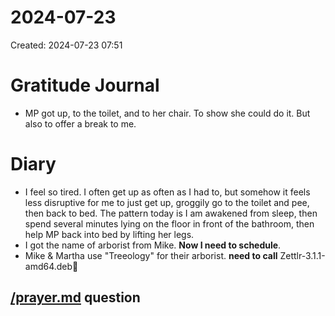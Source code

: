 # 2024-07-23
Created: 2024-07-23 07:51

# Gratitude Journal 

- MP got up, to the toilet, and to her chair. To show she could do it. But also to offer a break to me.

# Diary 

- I feel so tired. I often get up as often as I had to, but somehow it feels less disruptive for me to just get up, groggily go to the toilet and pee, then back to bed. The pattern today is I am awakened from sleep, then spend several minutes lying on the floor in front of the bathroom, then help MP back into bed by lifting her legs.
- I got the name of arborist from Mike. **Now I need to schedule**.
- Mike & Martha use "Treeology" for their arborist. **need to call**
Zettlr-3.1.1-amd64.deb
## [/prayer.md](/prayer.md) question

